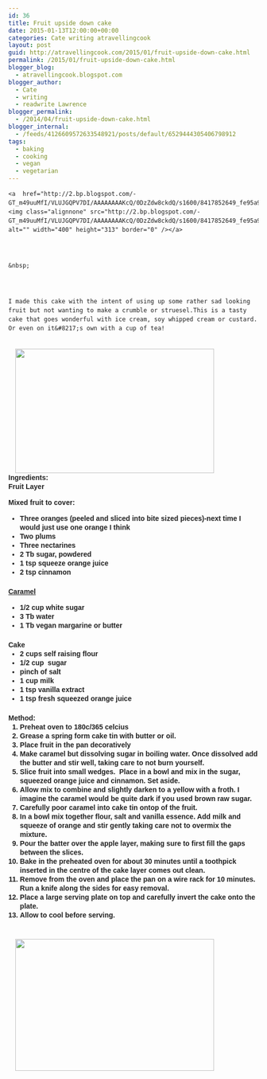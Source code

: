 ```yaml
---
id: 36
title: Fruit upside down cake
date: 2015-01-13T12:00:00+00:00
categories: Cate writing atravellingcook
layout: post
guid: http://atravellingcook.com/2015/01/fruit-upside-down-cake.html
permalink: /2015/01/fruit-upside-down-cake.html
blogger_blog:
  - atravellingcook.blogspot.com
blogger_author:
  - Cate
  - writing
  - readwrite Lawrence
blogger_permalink:
  - /2014/04/fruit-upside-down-cake.html
blogger_internal:
  - /feeds/4126609572633548921/posts/default/6529444305406798912
tags:
  - baking
  - cooking
  - vegan
  - vegetarian
---
```

<div style="color: #222222; line-height: 18px; margin-bottom: 1.5em; padding: 0px;">
  
    <a  href="http://2.bp.blogspot.com/-GT_m49uuMfI/VLUJGQPV7DI/AAAAAAAAKcQ/0DzZdw8ckdQ/s1600/8417852649_fe95a9b042_k.jpg"><img class="alignnone" src="http://2.bp.blogspot.com/-GT_m49uuMfI/VLUJGQPV7DI/AAAAAAAAKcQ/0DzZdw8ckdQ/s1600/8417852649_fe95a9b042_k.jpg" alt="" width="400" height="313" border="0" /></a>
  
  
  
    &nbsp;
  
  
  
    I made this cake with the intent of using up some rather sad looking fruit but not wanting to make a crumble or struesel.This is a tasty cake that goes wonderful with ice cream, soy whipped cream or custard. Or even on it&#8217;s own with a cup of tea!
  


<div style="color: #222222; line-height: 18px; margin-bottom: 1.5em; padding: 0px;">
                              <a style="margin-left: 1em; margin-right: 1em; text-align: center;" href="http://2.bp.blogspot.com/-6bOckbcw7OY/VLUJFq81G0I/AAAAAAAAKcI/YzEbBnnR1CY/s1600/8417875067_8d9f82b8f5_k.jpg"><img src="http://2.bp.blogspot.com/-6bOckbcw7OY/VLUJFq81G0I/AAAAAAAAKcI/YzEbBnnR1CY/s1600/8417875067_8d9f82b8f5_k.jpg" alt="" width="400" height="250" border="0" /></a>




<div style="color: #222222; line-height: 18px; margin-bottom: 1.5em; padding: 0px;">
  <span style="font-family: Arial, Helvetica, sans-serif; font-weight: bold;">Ingredients:


<div style="color: #222222; line-height: 18px; margin-bottom: 1.5em; padding: 0px;">
  Fruit Layer


<span style="color: #222222; font-family: Arial, Helvetica, sans-serif; line-height: 18px;">Mixed fruit to cover:

<ul style="color: #222222; line-height: 18px; margin: 0px 0px 1.5em 1.667em; padding: 0px;">
  <li style="margin: 0px; padding: 0px;">
    Three oranges (peeled and sliced into bite sized pieces)-next time I would just use one orange I think
  </li>
  <li style="margin: 0px; padding: 0px;">
    Two plums
  </li>
  <li style="margin: 0px; padding: 0px;">
    Three nectarines
  </li>
  <li style="margin: 0px; padding: 0px;">
    2 Tb sugar, powdered
  </li>
  <li style="margin: 0px; padding: 0px;">
    1 tsp squeeze orange juice
  </li>
  <li style="margin: 0px; padding: 0px;">
    2 tsp cinnamon
  </li>
</ul>

<span style="color: #222222; line-height: 18px; text-decoration: underline;">Caramel

<ul style="color: #222222; line-height: 18px; margin: 0px 0px 1.5em 1.667em; padding: 0px;">
  <li style="margin: 0px; padding: 0px;">
    1/2 cup white sugar
  </li>
  <li style="margin: 0px; padding: 0px;">
    3 Tb water
  </li>
  <li style="margin: 0px; padding: 0px;">
    1 Tb vegan margarine or butter
  </li>
</ul>

<div style="color: #222222; line-height: 18px; margin-bottom: 1.5em; padding: 0px;">
  Cake


<ul style="color: #222222; line-height: 18px; margin: 0px 0px 1.5em 1.667em; padding: 0px;">
  <li>
    2 cups self raising flour 
  </li>
  <li style="margin: 0px; padding: 0px;">
    1/2 cup  sugar
  </li>
  <li style="margin: 0px; padding: 0px;">
    pinch of salt
  </li>
  <li style="margin: 0px; padding: 0px;">
    1 cup milk
  </li>
  <li style="margin: 0px; padding: 0px;">
    1 tsp vanilla extract
  </li>
  <li style="margin: 0px; padding: 0px;">
    1 tsp fresh squeezed orange juice
  </li>
</ul>

<div style="color: #222222; line-height: 18px; margin-bottom: 1.5em; padding: 0px;">
  <span style="font-family: Arial, Helvetica, sans-serif; font-weight: bold;">Method:


<ol style="color: #222222; line-height: 18px; margin: 0px 0px 1.5em 1.667em; padding: 0px;">
  <li style="margin: 0px; padding: 0px;">
    Preheat oven to 180c/365 celcius
  </li>
  <li style="margin: 0px; padding: 0px;">
    Grease a spring form cake tin with butter or oil.
  </li>
  <li style="margin: 0px; padding: 0px;">
    Place fruit in the pan decoratively
  </li>
  <li style="margin: 0px; padding: 0px;">
    Make caramel but dissolving sugar in boiling water. Once dissolved add the butter and stir well, taking care to not burn yourself.
  </li>
  <li style="margin: 0px; padding: 0px;">
    Slice fruit into small wedges.  Place in a bowl and mix in the sugar, squeezed orange juice and cinnamon. Set aside.
  </li>
  <li style="margin: 0px; padding: 0px;">
    Allow mix to combine and slightly darken to a yellow with a froth. I imagine the caramel would be quite dark if you used brown raw sugar.
  </li>
  <li style="margin: 0px; padding: 0px;">
    Carefully poor caramel into cake tin ontop of the fruit.
  </li>
  <li style="margin: 0px; padding: 0px;">
    In a bowl mix together flour, salt and vanilla essence. Add milk and squeeze of orange and stir gently taking care not to overmix the mixture. 
  </li>
  <li style="margin: 0px; padding: 0px;">
    Pour the batter over the apple layer, making sure to first fill the gaps between the slices. 
  </li>
  <li style="margin: 0px; padding: 0px;">
    Bake in the preheated oven for about 30 minutes until a toothpick inserted in the centre of the cake layer comes out clean.
  </li>
  <li style="margin: 0px; padding: 0px;">
    Remove from the oven and place the pan on a wire rack for 10 minutes. Run a knife along the sides for easy removal.
  </li>
  <li style="margin: 0px; padding: 0px;">
    Place a large serving plate on top and carefully invert the cake onto the plate.
  </li>
  <li style="margin: 0px; padding: 0px;">
    Allow to cool before serving. 
  </li>
</ol>


                           <a style="line-height: 18px; margin-left: 1em; margin-right: 1em; text-align: center;" href="http://1.bp.blogspot.com/-NmgmNTRLocE/VLUJGdNljwI/AAAAAAAAKcM/rJx-AuMD5G0/s1600/8417859191_19ccd45f3b_k.jpg"><img src="http://1.bp.blogspot.com/-NmgmNTRLocE/VLUJGdNljwI/AAAAAAAAKcM/rJx-AuMD5G0/s1600/8417859191_19ccd45f3b_k.jpg" alt="" width="400" height="265" border="0" /></a>
